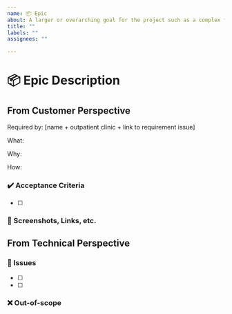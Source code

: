 ```yaml
---
name: 📦 Epic
about: A larger or overarching goal for the project such as a complex feature, a major refactoring or a set of interconnected features and changes.
title: ""
labels: ""
assignees: ""

---
```


# 📦 Epic Description
## From Customer Perspective

Required by: [name + outpatient clinic + link to requirement issue]

What:

Why:

How:


### ✔️ Acceptance Criteria
- [ ] 

### 🔗 Screenshots, Links, etc.

## From Technical Perspective

### 🔨 Issues
- [ ] 
- [ ] 


### ❌ Out-of-scope




